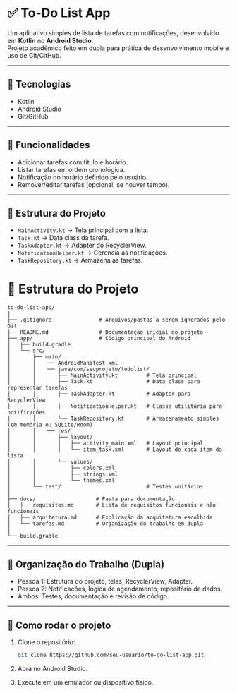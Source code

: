 # ✅ To-Do List App

Um aplicativo simples de lista de tarefas com notificações, desenvolvido em **Kotlin** no **Android Studio**.  
Projeto acadêmico feito em dupla para prática de desenvolvimento mobile e uso de Git/GitHub.

---

## 🚀 Tecnologias
- Kotlin
- Android Studio
- Git/GitHub

---

## 🎯 Funcionalidades
- Adicionar tarefas com título e horário.
- Listar tarefas em ordem cronológica.
- Notificação no horário definido pelo usuário.
- Remover/editar tarefas (opcional, se houver tempo).

---

## 📂 Estrutura do Projeto
- `MainActivity.kt` → Tela principal com a lista.
- `Task.kt` → Data class da tarefa.
- `TaskAdapter.kt` → Adapter do RecyclerView.
- `NotificationHelper.kt` → Gerencia as notificações.
- `TaskRepository.kt` → Armazena as tarefas.

# 📌 Estrutura do Projeto

```
to-do-list-app/
│
├── .gitignore               # Arquivos/pastas a serem ignorados pelo Git
├── README.md                # Documentação inicial do projeto
├── app/                     # Código principal do Android
│   ├── build.gradle
│   └── src/
│       ├── main/
│       │   ├── AndroidManifest.xml
│       │   ├── java/com/seuprojeto/todolist/
│       │   │   ├── MainActivity.kt         # Tela principal
│       │   │   ├── Task.kt                 # Data class para representar tarefas
│       │   │   ├── TaskAdapter.kt          # Adapter para RecyclerView
│       │   │   ├── NotificationHelper.kt   # Classe utilitária para notificações
│       │   │   └── TaskRepository.kt       # Armazenamento simples (em memória ou SQLite/Room)
│       │   └── res/
│       │       ├── layout/
│       │       │   ├── activity_main.xml   # Layout principal
│       │       │   └── item_task.xml       # Layout de cada item da lista
│       │       └── values/
│       │           ├── colors.xml
│       │           ├── strings.xml
│       │           └── themes.xml
│       └── test/                           # Testes unitários
│
├── docs/                   # Pasta para documentação
│   ├── requisitos.md       # Lista de requisitos funcionais e não funcionais
│   ├── arquitetura.md      # Explicação da arquitetura escolhida
│   └── tarefas.md          # Organização do trabalho em dupla
│
└── build.gradle
```

---

## 📌 Organização do Trabalho (Dupla)
- Pessoa 1: Estrutura do projeto, telas, RecyclerView, Adapter.
- Pessoa 2: Notificações, lógica de agendamento, repositório de dados.
- Ambos: Testes, documentação e revisão de código.

---

## 📖 Como rodar o projeto
1. Clone o repositório:
   ```bash
   git clone https://github.com/seu-usuario/to-do-list-app.git
    ````

2. Abra no Android Studio.
3. Execute em um emulador ou dispositivo físico.
